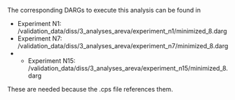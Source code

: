 The corresponding DARGs to execute this analysis can be found in

* Experiment N1: /validation_data/diss/3_analyses_areva/experiment_n1/minimized_8.darg
* Experiment N7: /validation_data/diss/3_analyses_areva/experiment_n7/minimized_8.darg
* * Experiment N15: /validation_data/diss/3_analyses_areva/experiment_n15/minimized_8.darg

These are needed because the .cps file references them.